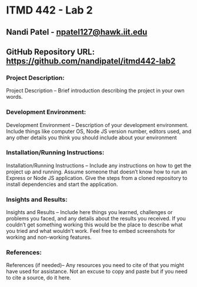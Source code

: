 # ITMD 442 - Lab 2

## Nandi Patel - npatel127@hawk.iit.edu

## GitHub Repository URL: https://github.com/nandipatel/itmd442-lab2

### Project Description:
Project Description – Brief introduction describing the project in your own words.

### Development Environment:
Development Environment – Description of your development environment. Include things like computer OS, Node JS version number, editors used, and any other details you think you should include about your environment

### Installation/Running Instructions:
Installation/Running Instructions – Include any instructions on how to get the project up and running. Assume someone that doesn’t know how to run an Express or Node JS application. Give the steps from a cloned repository to install dependencies and start the application.

### Insights and Results:
Insights and Results – Include here things you learned, challenges or problems you faced, and any details about the results you received. If you couldn’t get something working this would be the place to describe what you tried and what wouldn’t work. Feel free to embed screenshots for working and non-working features.

### References:
References (if needed)– Any resources you need to cite of that you might have used for assistance. Not an excuse to copy and paste but if you need to cite a source, do it here.
